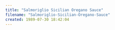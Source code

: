 ```yaml
---
title: "Salmoriglio Sicilian Oregano Sauce"
filename: "Salmoriglio-Sicilian-Oregano-Sauce"
created: 1989-07-30 18:42:04
---
```

